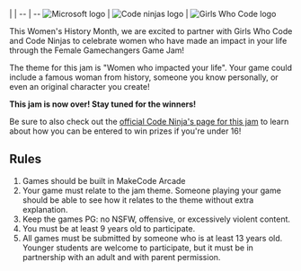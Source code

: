  |  | 
-- | --
![Microsoft logo](/static/gamejam/jams/female-gamechangers/assets/msft-makecode-logo.png) | ![Code ninjas logo](/static/gamejam/jams/female-gamechangers/assets/code-ninjas-logo.svg) | ![Girls Who Code logo](/static/gamejam/jams/female-gamechangers/assets/girls-who-code-logo.png)

This Women's History Month, we are excited to partner with Girls Who Code and Code Ninjas to celebrate women who have made an impact in your life through the Female Gamechangers Game Jam!

The theme for this jam is "Women who impacted your life". Your game could include a famous woman from history, someone you know personally, or even an original character you create!

**This jam is now over! Stay tuned for the winners!**

Be sure to also check out the [official Code Ninja's page for this jam](https://forms.codeninjas.com/femalegamechangers) to learn about how you can be entered to win prizes if you're under 16!


## Rules

1. Games should be built in MakeCode Arcade
2. Your game must relate to the jam theme. Someone playing your game should be able to see how it relates to the theme without extra explanation.
3. Keep the games PG: no NSFW, offensive, or excessively violent content.
4. You must be at least 9 years old to participate.
5. All games must be submitted by someone who is at least 13 years old. Younger students are welcome to participate, but it must be in partnership with an adult and with parent permission.

